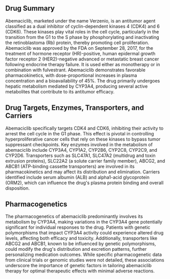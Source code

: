 ## Drug Summary
Abemaciclib, marketed under the name Verzenio, is an antitumor agent classified as a dual inhibitor of cyclin-dependent kinases 4 (CDK4) and 6 (CDK6). These kinases play vital roles in the cell cycle, particularly in the transition from the G1 to the S phase by phosphorylating and inactivating the retinoblastoma (Rb) protein, thereby promoting cell proliferation. Abemaciclib was approved by the FDA on September 28, 2017, for the treatment of hormone receptor (HR)-positive, human epidermal growth factor receptor 2 (HER2)-negative advanced or metastatic breast cancer following endocrine therapy failure. It is used either as monotherapy or in combination with fulvestrant. Abemaciclib demonstrates favorable pharmacokinetics, with dose-proportional increases in plasma concentration and a bioavailability of 45%. The drug primarily undergoes hepatic metabolism mediated by CYP3A4, producing several active metabolites that contribute to its antitumor efficacy.

## Drug Targets, Enzymes, Transporters, and Carriers
Abemaciclib specifically targets CDK4 and CDK6, inhibiting their activity to arrest the cell cycle in the G1 phase. This effect is pivotal in controlling hyperproliferative cancer cells that rely on these kinases to bypass tumor suppressant checkpoints. Key enzymes involved in the metabolism of abemaciclib include CYP3A4, CYP1A2, CYP2B6, CYP2C8, CYP2C9, and CYP2D6. Transporters such as SLC47A1, SLC47A2 (multidrug and toxin extrusion proteins), SLC22A2 (a solute carrier family member), ABCG2, and ABCB1 (ATP-binding cassette transporters) are involved in its pharmacokinetics and may affect its distribution and elimination. Carriers identified include serum albumin (ALB) and alpha1-acid glycoprotein (ORM2), which can influence the drug's plasma protein binding and overall disposition.

## Pharmacogenetics
The pharmacogenetics of abemaciclib predominantly involves its metabolism by CYP3A4, making variations in the CYP3A4 gene potentially significant for individual responses to the drug. Patients with genetic polymorphisms that impact CYP3A4 activity could experience altered drug levels, affecting both efficacy and toxicity. Additionally, transporters like ABCG2 and ABCB1, known to be influenced by genetic polymorphisms, could modify the drug's distribution and excretion patterns, further personalizing medication outcomes. While specific pharmacogenetic data from clinical trials or genomic studies were not detailed, these associations underscore the importance of genetic factors in tailoring abemaciclib therapy for optimal therapeutic effects with minimal adverse reactions.